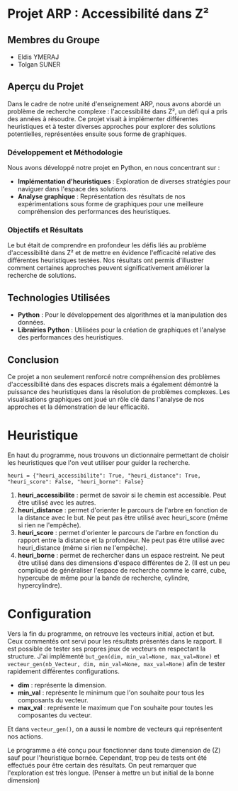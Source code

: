 # Projet ARP : Accessibilité dans Z²
## Membres du Groupe

- Eldis YMERAJ
- Tolgan SUNER

## Aperçu du Projet

Dans le cadre de notre unité d'enseignement ARP, nous avons abordé un problème de recherche complexe : l'accessibilité dans Z², un défi qui a pris des années à résoudre. Ce projet visait à implémenter différentes heuristiques et à tester diverses approches pour explorer des solutions potentielles, représentées ensuite sous forme de graphiques.

### Développement et Méthodologie

Nous avons développé notre projet en Python, en nous concentrant sur :

- **Implémentation d'heuristiques** : Exploration de diverses stratégies pour naviguer dans l'espace des solutions.
- **Analyse graphique** : Représentation des résultats de nos expérimentations sous forme de graphiques pour une meilleure compréhension des performances des heuristiques.

### Objectifs et Résultats

Le but était de comprendre en profondeur les défis liés au problème d'accessibilité dans Z² et de mettre en évidence l'efficacité relative des différentes heuristiques testées. Nos résultats ont permis d'illustrer comment certaines approches peuvent significativement améliorer la recherche de solutions.

## Technologies Utilisées

- **Python** : Pour le développement des algorithmes et la manipulation des données.
- **Librairies Python** : Utilisées pour la création de graphiques et l'analyse des performances des heuristiques.

## Conclusion

Ce projet a non seulement renforcé notre compréhension des problèmes d'accessibilité dans des espaces discrets mais a également démontré la puissance des heuristiques dans la résolution de problèmes complexes. Les visualisations graphiques ont joué un rôle clé dans l'analyse de nos approches et la démonstration de leur efficacité.


# Heuristique

En haut du programme, nous trouvons un dictionnaire permettant de choisir les heuristiques que l'on veut utiliser pour guider la recherche.

```
heuri = {"heuri_accessibilite": True, "heuri_distance": True, "heuri_score": False, "heuri_borne": False}
```

1. **heuri_accessibilite** : permet de savoir si le chemin est accessible. Peut être utilisé avec les autres.
2. **heuri_distance** : permet d'orienter le parcours de l'arbre en fonction de la distance avec le but. Ne peut pas être utilisé avec heuri_score (même si rien ne l'empêche).
3. **heuri_score** : permet d'orienter le parcours de l'arbre en fonction du rapport entre la distance et la profondeur. Ne peut pas être utilisé avec heuri_distance (même si rien ne l'empêche).
4. **heuri_borne** : permet de rechercher dans un espace restreint. Ne peut être utilisé dans des dimensions d'espace différentes de 2. (Il est un peu compliqué de généraliser l'espace de recherche comme le carré, cube, hypercube de même pour la bande de recherche, cylindre, hypercylindre).

# Configuration

Vers la fin du programme, on retrouve les vecteurs initial, action et but. Ceux commentés ont servi pour les résultats présentés dans le rapport. 
Il est possible de tester ses propres jeux de vecteurs en respectant la structure.
J'ai implémenté `but_gen(dim, min_val=None, max_val=None)` et `vecteur_gen(nb_Vecteur, dim, min_val=None, max_val=None)` afin de tester rapidement différentes configurations.

- **dim** : représente la dimension.
- **min_val** : représente le minimum que l'on souhaite pour tous les composants du vecteur.
- **max_val** : représente le maximum que l'on souhaite pour toutes les composantes du vecteur.

Et dans `vecteur_gen()`, on a aussi le nombre de vecteurs qui représentent nos actions.

Le programme a été conçu pour fonctionner dans toute dimension de \(Z\) sauf pour l'heuristique bornée. Cependant, trop peu de tests ont été effectués pour être certain des résultats. On peut remarquer que l'exploration est très longue.
(Penser à mettre un but initial de la bonne dimension)
